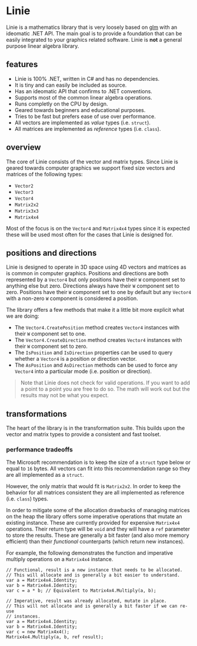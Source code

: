 # Linie
Linie is a mathematics library that is very loosely based on [glm](https://github.com/) with an ideomatic .NET API. The main goal is to provide a foundation that can be easily integrated to your graphics related software. Linie is **not** a general purpose linear algebra library.

## features
* Linie is 100% .NET, written in C# and has no dependencies.
* It is tiny and can easily be included as source.
* Has an ideomatic API that confirms to .NET conventions.
* Supports most of the common linear algebra operations.
* Runs completly on the CPU by design.
* Geared towards beginners and educational purposes.
* Tries to be fast but prefers ease of use over performance.
* All vectors are implemented as *value* types (i.e. `struct`).
* All matrices are implemented as *reference* types (i.e. `class`).

## overview
The core of Linie consists of the vector and matrix types. Since Linie is geared towards computer graphics we support fixed size vectors and matrices of the following types:

* `Vector2`
* `Vector3`
* `Vector4`
* `Matrix2x2`
* `Matrix3x3`
* `Matrix4x4`

Most of the focus is on the `Vector4` and `Matrix4x4` types since it is expected these will be used most often for the cases that Linie is designed for.

## positions and directions
Linie is designed to operate in 3D space using 4D vectors and matrices as is common in computer graphics. Positions and directions are both represented by a `Vector4` but only positions have their `W` component set to anything else but zero. Directions always have their `W` component set to zero. Positions have their `W` component set to one by default but any `Vector4` with a non-zero `W` component is considered a position.

The library offers a few methods that make it a little bit more explicit what we are doing:
* The `Vector4.CreatePosition` method creates `Vector4` instances with their `W` component set to one.
* The `Vector4.CreateDirection` method creates `Vector4` instances with their `W` component set to zero.
* The `IsPosition` and `IsDirection` properties can be used to query whether a `Vector4` is a position or direction vector.
* The `AsPosition` and `AsDirection` methods can be used to force any `Vector4` into a particular mode (i.e. position or direction).

> Note that Linie does not check for valid operations. If you want to add a point to a point you are free to do so. The math will work out but the results may not be what you expect.

## transformations
The heart of the library is in the transformation suite. This builds upon the vector and matrix types to provide a consistent and fast toolset.

### performance tradeoffs
The Microsoft recommendation is to keep the size of a `struct` type below or equal to `16` bytes. All vectors can fit into this recommendation range so they are all implemented as a `struct`. 

However, the only matrix that would fit is `Matrix2x2`. In order to keep the behavior for all matrices consistent they are all implemented as reference (i.e. `class`) types.

In order to mitigate some of the allocation drawbacks of managing matrices on the heap the library offers some imperative operations that mutate an existing instance. These are currently provided for expensive `Matrix4x4` operations. Their return type will be `void` and they will have a `ref` parameter to store the results. These are generally a bit faster (and also more memory efficient) than their *functional* counterparts (which return new instances).

For example, the following demonstrates the function and imperative multiply operations on a `Matrix4x4` instance.

```
// Functional, result is a new instance that needs to be allocated.
// This will allocate and is generally a bit easier to understand.
var a = Matrix4x4.Identity;
var b = Matrix4x4.Identity;
var c = a * b; // Equivalent to Matrix4x4.Multiply(a, b);

// Imperative, result was already allocated, mutate in place.
// This will not allocate and is generally a bit faster if we can re-use 
// instances.
var a = Matrix4x4.Identity;
var b = Matrix4x4.Identity;
var c = new Matrix4x4();
Matrix4x4.Multiply(a, b, ref result);
```